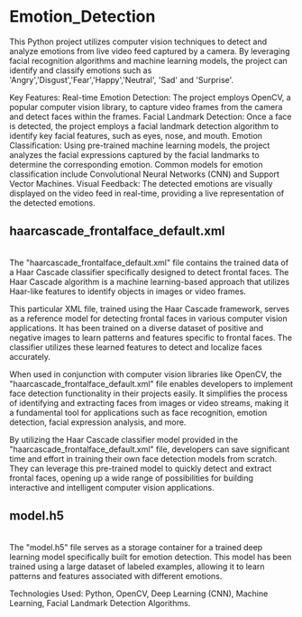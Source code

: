 # Emotion_Detection

This Python project utilizes computer vision techniques to detect and analyze emotions from live video feed captured by a camera. By leveraging facial recognition algorithms and machine learning models, the project can identify and classify emotions such as 'Angry','Disgust','Fear','Happy','Neutral', 'Sad' and 'Surprise'.

Key Features:
Real-time Emotion Detection: The project employs OpenCV, a popular computer vision library, to capture video frames from the camera and detect faces within the frames.
Facial Landmark Detection: Once a face is detected, the project employs a facial landmark detection algorithm to identify key facial features, such as eyes, nose, and mouth.
Emotion Classification: Using pre-trained machine learning models, the project analyzes the facial expressions captured by the facial landmarks to determine the corresponding emotion. Common models for emotion classification include Convolutional Neural Networks (CNN) and Support Vector Machines.
Visual Feedback: The detected emotions are visually displayed on the video feed in real-time, providing a live representation of the detected emotions.

<b><h2>haarcascade_frontalface_default.xml</h2></b><br>
The "haarcascade_frontalface_default.xml" file contains the trained data of a Haar Cascade classifier specifically designed to detect frontal faces. The Haar Cascade algorithm is a machine learning-based approach that utilizes Haar-like features to identify objects in images or video frames.

This particular XML file, trained using the Haar Cascade framework, serves as a reference model for detecting frontal faces in various computer vision applications. It has been trained on a diverse dataset of positive and negative images to learn patterns and features specific to frontal faces. The classifier utilizes these learned features to detect and localize faces accurately.

When used in conjunction with computer vision libraries like OpenCV, the "haarcascade_frontalface_default.xml" file enables developers to implement face detection functionality in their projects easily. It simplifies the process of identifying and extracting faces from images or video streams, making it a fundamental tool for applications such as face recognition, emotion detection, facial expression analysis, and more.

By utilizing the Haar Cascade classifier model provided in the "haarcascade_frontalface_default.xml" file, developers can save significant time and effort in training their own face detection models from scratch. They can leverage this pre-trained model to quickly detect and extract frontal faces, opening up a wide range of possibilities for building interactive and intelligent computer vision applications.

<b><h2>model.h5</h2></b><br>
The "model.h5" file serves as a storage container for a trained deep learning model specifically built for emotion detection. This model has been trained using a large dataset of labeled examples, allowing it to learn patterns and features associated with different emotions.

Technologies Used: Python, OpenCV, Deep Learning (CNN), Machine Learning, Facial Landmark Detection Algorithms.
